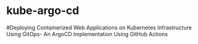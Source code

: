 # kube-argo-cd

#Deploying Containerized Web Applications on Kubernetes Infrastructure Using GitOps- An ArgoCD Implementation Using GitHub Actions
